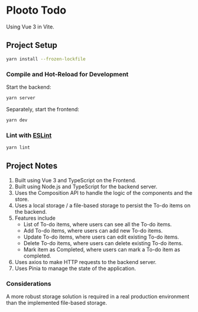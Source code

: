 # Plooto Todo

Using Vue 3 in Vite.

## Project Setup

```sh
yarn install --frozen-lockfile
```

### Compile and Hot-Reload for Development

Start the backend:

```sh
yarn server
```

Separately, start the frontend:

```sh
yarn dev
```


### Lint with [ESLint](https://eslint.org/)

```sh
yarn lint
```

## Project Notes

1. Built using Vue 3 and TypeScript on the Frontend.
2. Built using Node.js and TypeScript for the backend server.
3. Uses the Composition API to handle the logic of the components and the store.
4. Uses a local storage / a file-based storage to persist the To-do items on the backend.
5. Features include
   * List of To-do items, where users can see all the To-do items.
   * Add To-do items, where users can add new To-do items.
   * Update To-do items, where users can edit existing To-do items.
   * Delete To-do items, where users can delete existing To-do items.
   * Mark item as Completed, where users can mark a To-do item as completed.
6. Uses axios to make HTTP requests to the backend server.
7. Uses Pinia to manage the state of the application.


### Considerations
A more robust storage solution is required in a real production environment than the implemented file-based storage.
